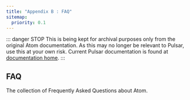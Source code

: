 ```yaml
---
title: "Appendix B : FAQ"
sitemap:
  priority: 0.1
---
```


::: danger STOP
This is being kept for archival purposes only from the original Atom documentation. As this may no longer be relevant to Pulsar, use this at your own risk.
Current Pulsar documentation is found at [documentation home](/docs/launch-manual/getting-started).
:::

## FAQ

The collection of Frequently Asked Questions about Atom.

<!-- @include: ./sections/is-atom-open-source.md -->

<!-- @include: ./sections/what-does-atom-cost.md -->

<!-- @include: ./sections/what-platforms-does-atom-run-on.md -->

<!-- @include: ./sections/how-can-i-contribute-to-atom.md -->

<!-- @include: ./sections/why-does-atom-collect-usage-data.md -->

<!-- @include: ./sections/atom-in-the-cloud.md -->

<!-- @include: ./sections/what-s-the-difference-between-an-ide-and-an-editor.md -->

<!-- @include: ./sections/how-can-i-tell-if-subpixel-antialiasing-is-working.md -->

<!-- @include: ./sections/why-is-atom-deleting-trailing-whitespace-why-is-there-a-newline-at-the-end-of-the-file.md -->

<!-- @include: ./sections/what-does-safe-mode-do.md -->

<!-- @include: ./sections/i-have-a-question-about-a-specific-atom-community-package-where-is-the-best-place-to-ask-it.md -->

<!-- @include: ./sections/i-m-using-an-international-keyboard-and-keys-that-use-altgr-or-ctrl-alt-aren-t-working.md -->

<!-- @include: ./sections/i-m-having-a-problem-with-julia-what-do-i-do.md -->

<!-- @include: ./sections/i-m-getting-an-error-about-a-self-signed-certificate-what-do-i-do.md -->

<!-- @include: ./sections/i-m-having-a-problem-with-platformio-what-do-i-do.md -->

<!-- @include: ./sections/how-do-i-make-atom-recognize-a-file-with-extension-x-as-language-y.md -->

<!-- @include: ./sections/how-do-i-make-the-welcome-screen-stop-showing-up.md -->

<!-- @include: ./sections/how-do-i-preview-web-page-changes-automatically.md -->

<!-- @include: ./sections/how-do-i-accept-input-from-my-program-or-script-when-using-the-script-package.md -->

<!-- @include: ./sections/i-am-unable-to-update-to-the-latest-version-of-atom-on-macos-how-do-i-fix-this.md -->

<!-- @include: ./sections/i-m-trying-to-change-my-syntax-colors-from-styles-less-but-it-isn-t-working.md -->

<!-- @include: ./sections/how-do-i-build-or-execute-code-i-ve-written-in-atom.md -->

<!-- @include: ./sections/how-do-i-uninstall-atom-on-macos.md -->

<!-- @include: ./sections/macos-mojave-font-rendering-change.md -->

<!-- @include: ./sections/why-does-macos-say-that-atom-wants-to-access-my-calendar-contacts-photos-etc.md -->

<!-- @include: ./sections/how-do-i-turn-on-line-wrap.md -->

<!-- @include: ./sections/the-menu-bar-disappeared-how-do-i-get-it-back.md -->

<!-- @include: ./sections/how-do-i-use-a-newline-in-the-result-of-find-and-replace.md -->

<!-- @include: ./sections/what-is-this-line-on-the-right-in-the-editor-view.md -->
